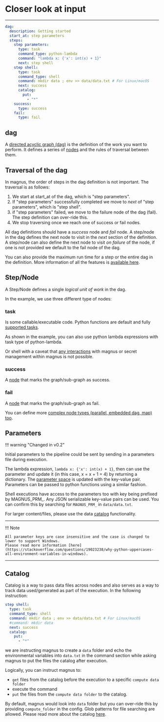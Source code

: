 # Closer look at input

---

``` yaml
dag:
  description: Getting started
  start_at: step parameters
  steps:
    step parameters:
      type: task
      command_type: python-lambda
      command: "lambda x: {'x': int(x) + 1}"
      next: step shell
    step shell:
      type: task
      command_type: shell
      command: mkdir data ; env >> data/data.txt # For Linux/macOS
      next: success
      catalog:
        put:
          - "*"
    success:
      type: success
    fail:
      type: fail
```

## dag

A [directed acyclic graph (dag)](../../concepts/dag) is the definition of the work you want to perform.
It defines a series of [nodes](../../concepts/nodes) and the rules of traversal between them.

## Traversal of the dag

In magnus, the order of steps in the dag definition is not important. The traversal is as follows:

1. We start at start_at of the dag, which is "step parameters".
2. If "step parameters" successfully completed we move to *next* of "step parameters", which is "step shell".
3. if "step parameters" failed, we move to the failure node of the dag (fail). The step definition can over-ride this.
4. We stop traversing once we reach one of success or fail nodes.

All dag definitions should have a *success* node and *fail* node. A step/node in the dag defines the next node to
visit in the *next* section of the definition. A step/node can also define the next node to visit *on failure*
of the node, if one is not provided we default to the fail node of the dag.

You can also provide the maximum run time for a step or the entire dag in the definition. More information of all
the features is [available here](../../concepts/dag).


## Step/Node

A Step/Node defines a single *logical unit of work* in the dag.

In the example, we use three different type of nodes:

### task

  Is some callable/executable code.
  Python functions are default and fully [supported tasks](../../concepts/nodes/#task).

  As shown in the example, you can also use python lambda expressions with task type of python-lambda.

  Or shell with a caveat that [any interactions](../brief-concepts-output/#interaction_in_code) with magnus or
  secret management within magnus is not possible.

### success

  A [node](../../concepts/nodes/#success) that marks the graph/sub-graph as success.

### fail

  A [node](../../concepts/nodes/#fail) that marks the graph/sub-graph as fail.


You can define more [complex node types (parallel, embedded dag, map) too](../../concepts/nodes/#nodes).

## Parameters



!!! warning "Changed in v0.2"


Initial parameters to the pipeline could be sent by sending in a parameters file during execution.



The lambda expression, ```lambda x: {'x': int(x) + 1}```, then can use the parameter and update it
(in this case, x = x + 1 = 4) by returning a dictionary. The [parameter space](../../concepts/nodes/#passing_data)
is updated with the key-value pair. Parameters can be passed to python functions using a similar fashion.

Shell executions have access to the parameters too with key being prefixed by MAGNUS_PRM_. Any JSON serializable
key-value pairs can be used. You can confirm this by searching for ```MAGNUS_PRM_``` in ```data/data.txt```.

For larger content/files, please use the data [catalog](../../concepts/catalog)
functionality.

---
!!! Note

    All parameter keys are case insensitive and the case is changed to lower to support Windows.
    Please read more information [here](https://stackoverflow.com/questions/19023238/why-python-uppercases-all-environment-variables-in-windows).

---


## Catalog

Catalog is a way to pass data files across nodes and also serves as a way to track data used/generated as part of the
execution. In the following instruction:

```yaml
step shell:
  type: task
  command_type: shell
  command: mkdir data ; env >> data/data.txt # For Linux/macOS
  #command: mkdir data
  next: success
  catalog:
    put:
      - "*"
```

we are instructing magnus to create a ```data``` folder and echo the environmental variables into ```data.txt``` in
the command section while asking magnus to put the files the catalog after execution.

Logically, you can instruct magnus to:

- ```get``` files from the catalog before the execution to a specific ```compute data folder```
- execute the command
- ```put``` the files from the ```compute data folder``` to the catalog.

By default, magnus would look into ```data``` folder but you can over-ride this by providing ```compute_folder``` in the
config. Glob patterns for file searching are allowed. Please read more about the catalog [here](../../concepts/catalog).
